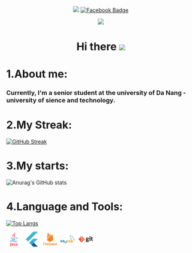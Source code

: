 <div id="header" align="center">
  
  <img src="https://media.giphy.com/media/M9gbBd9nbDrOTu1Mqx/giphy.gif" width="100"/>
  
  <a href="https://www.facebook.com/leminh2k1/">
    <img src="https://img.shields.io/badge/Facebook-blue?style=for-the-badge&logo=facebook&logoColor=white" alt="Facebook Badge"/>
  </a>
  
  ![](https://komarev.com/ghpvc/?username=LeMinh22621&color=green)
  
  <h1>
    Hi there
    <img src="https://media.giphy.com/media/hvRJCLFzcasrR4ia7z/giphy.gif" width="30px"/>
  </h1>
  
</div>
<h1>1.About me:</h1>
   
   <h3>Currently, I'm a senior student at the university of Da Nang - university of sience and technology. </h3>

<h1>2.My Streak:</h1>

  [![GitHub Streak](https://github-readme-streak-stats.herokuapp.com/?user=LeMinh22621&theme=highcontrast)](https://git.io/streak-stats)


<h1>3.My starts:</h1>

![Anurag's GitHub stats](https://github-readme-stats.vercel.app/api?username=LeMinh22621&show_icons=true&theme=highcontrast)

<h1>4.Language and Tools:</h1>

[![Top Langs](https://github-readme-stats.vercel.app/api/top-langs/?username=LeMinh22621&layout=compact&theme=vision-friendly-dark)](https://github.com/anuraghazra/github-readme-stats)

<div>
  <img src="https://github.com/devicons/devicon/blob/master/icons/java/java-original-wordmark.svg" title="Java" alt="Java" width="40" height="40"/>&nbsp;
  <img src="https://github.com/devicons/devicon/blob/master/icons/flutter/flutter-original.svg" title="Flutter" alt="Flutter" width="40" height="40"/>&nbsp;
  <img src="https://github.com/devicons/devicon/blob/master/icons/firebase/firebase-plain-wordmark.svg" title="Firebase" alt="Firebase" width="40" height="40"/>&nbsp;
  <img src="https://github.com/devicons/devicon/blob/master/icons/mysql/mysql-original-wordmark.svg" title="MySQL"  alt="MySQL" width="40" height="40"/>&nbsp;
  <img src="https://github.com/devicons/devicon/blob/master/icons/git/git-original-wordmark.svg" title="Git" **alt="Git" width="40" height="40"/>
</div>
